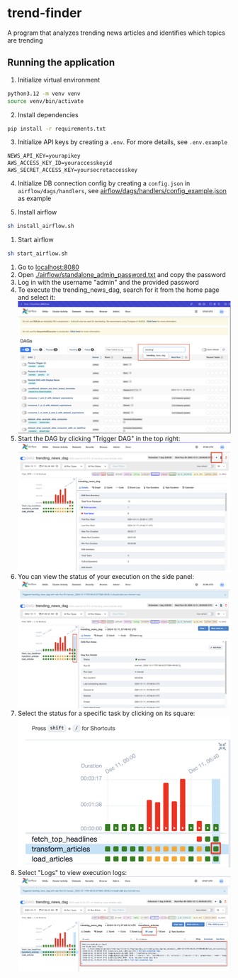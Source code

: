 # trend-finder

A program that analyzes trending news articles and identifies which topics are trending

## Running the application

1. Initialize virtual environment
```bash
python3.12 -m venv venv
source venv/bin/activate
```

2. Install dependencies
```bash
pip install -r requirements.txt
```

3. Initialize API keys by creating a `.env`. For more details, see `.env.example`
```
NEWS_API_KEY=yourapikey
AWS_ACCESS_KEY_ID=youraccesskeyid
AWS_SECRET_ACCESS_KEY=yoursecretaccesskey
```
4. Initialize DB connection config by creating a `config.json` in `airflow/dags/handlers`, see [airflow/dags/handlers/config_example.json](airflow/dags/handlers/config.json) as example

5. Install airflow
```bash
sh install_airflow.sh
```

1. Start airflow
```bash
sh start_airflow.sh
```

1. Go to [localhost:8080](http://localhost:8080)
2. Open [./airflow/standalone_admin_password.txt](./airflow/standalone_admin_password.txt) and copy the password
3.  Log in with the username "admin" and the provided password
4.  To execute the trending_news_dag, search for it from the home page and select it:  
![search](/media/search.png)
1.  Start the DAG by clicking "Trigger DAG" in the top right:  
![start](/media/start_dag.png)
1.  You can view the status of your execution on the side panel:  
![status](/media/status.png)
1.  Select the status for a specific task by clicking on its square:  
![status_box](/media/status_box.png)
1.   Select "Logs" to view execution logs:  
![logs](/media/logs.png)
